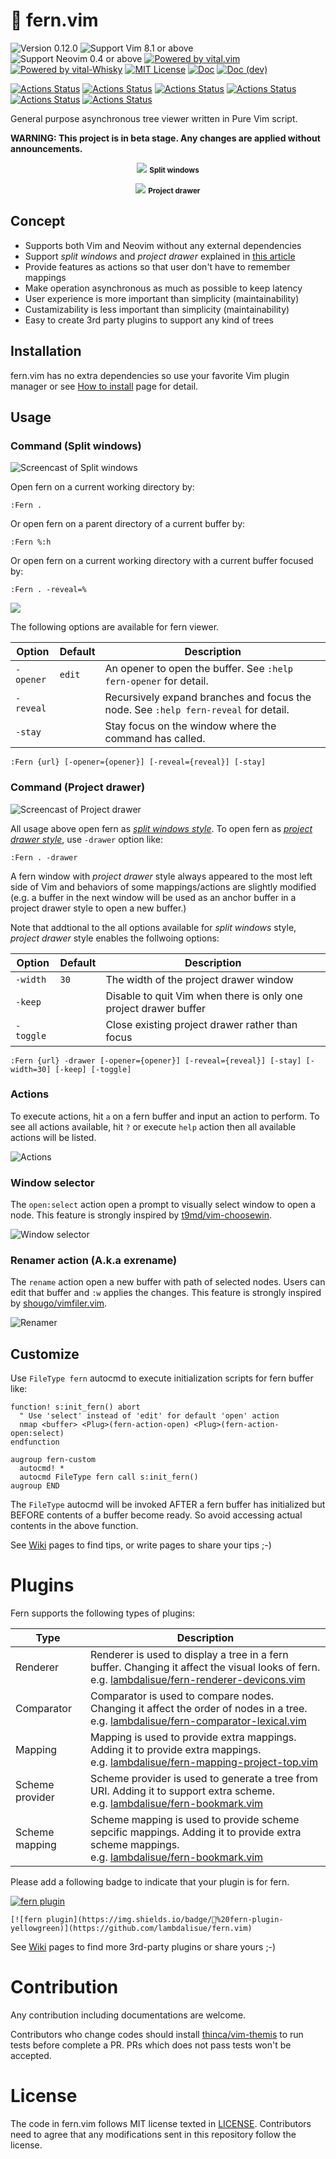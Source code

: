 # 🌿 fern.vim

![Version 0.12.0](https://img.shields.io/badge/version-0.12.0-yellow.svg)
![Support Vim 8.1 or above](https://img.shields.io/badge/support-Vim%208.1%20or%20above-yellowgreen.svg)
![Support Neovim 0.4 or above](https://img.shields.io/badge/support-Neovim%200.4%20or%20above-yellowgreen.svg)
[![Powered by vital.vim](https://img.shields.io/badge/powered%20by-vital.vim-80273f.svg)](https://github.com/vim-jp/vital.vim)
[![Powered by vital-Whisky](https://img.shields.io/badge/powered%20by-vital--Whisky-80273f.svg)](https://github.com/lambdalisue/vital-Whisky)
[![MIT License](https://img.shields.io/badge/license-MIT-blue.svg)](LICENSE)
[![Doc](https://img.shields.io/badge/doc-%3Ah%20fern-orange.svg)](doc/fern.txt)
[![Doc (dev)](https://img.shields.io/badge/doc-%3Ah%20fern--develop-orange.svg)](doc/fern-develop.txt)

[![Actions Status](https://github.com/lambdalisue/fern.vim/workflows/reviewdog/badge.svg)](https://github.com/lambdalisue/fern.vim/actions)
[![Actions Status](https://github.com/lambdalisue/fern.vim/workflows/linux_vim/badge.svg)](https://github.com/lambdalisue/fern.vim/actions)
[![Actions Status](https://github.com/lambdalisue/fern.vim/workflows/linux_neovim/badge.svg)](https://github.com/lambdalisue/fern.vim/actions)
[![Actions Status](https://github.com/lambdalisue/fern.vim/workflows/windows_vim/badge.svg)](https://github.com/lambdalisue/fern.vim/actions)
[![Actions Status](https://github.com/lambdalisue/fern.vim/workflows/windows_neovim/badge.svg)](https://github.com/lambdalisue/fern.vim/actions)
[![Actions Status](https://github.com/lambdalisue/fern.vim/workflows/mac_neovim/badge.svg)](https://github.com/lambdalisue/fern.vim/actions)

General purpose asynchronous tree viewer written in Pure Vim script.

**WARNING: This project is in beta stage. Any changes are applied without announcements.**

<p align="center">
<img src="https://user-images.githubusercontent.com/546312/73183241-d89aa980-415d-11ea-876f-30bd4d80f0cd.png">
<small><strong>Split windows</strong></small>
</p>
<p align="center">
<img src="https://user-images.githubusercontent.com/546312/73183310-f10ac400-415d-11ea-80c8-af1609294889.png">
<small><strong>Project drawer</strong></small>
</p>

## Concept

- Supports both Vim and Neovim without any external dependencies
- Support _split windows_ and _project drawer_ explained in [this article](http://vimcasts.org/blog/2013/01/oil-and-vinegar-split-windows-and-project-drawer/)
- Provide features as actions so that user don't have to remember mappings
- Make operation asynchronous as much as possible to keep latency
- User experience is more important than simplicity (maintainability)
- Custamizability is less important than simplicity (maintainability)
- Easy to create 3rd party plugins to support any kind of trees

## Installation

fern.vim has no extra dependencies so use your favorite Vim plugin manager or see [How to install](https://github.com/lambdalisue/fern.vim/wiki/How-to-install) page for detail.

## Usage

### Command (Split windows)

![Screencast of Split windows](https://user-images.githubusercontent.com/546312/73183457-29120700-415e-11ea-8d04-cb959659e369.gif)

Open fern on a current working directory by:

```vim
:Fern .
```

Or open fern on a parent directory of a current buffer by:

```vim
:Fern %:h
```

Or open fern on a current working directory with a current buffer focused by:

```vim
:Fern . -reveal=%
```

![](https://user-images.githubusercontent.com/546312/73183700-9aea5080-415e-11ea-8bca-e1dea78d24ca.png)

The following options are available for fern viewer.

| Option    | Default | Description                                                                         |
| --------- | ------- | ----------------------------------------------------------------------------------- |
| `-opener` | `edit`  | An opener to open the buffer. See `:help fern-opener` for detail.                   |
| `-reveal` |         | Recursively expand branches and focus the node. See `:help fern-reveal` for detail. |
| `-stay`   |         | Stay focus on the window where the command has called.                              |

```
:Fern {url} [-opener={opener}] [-reveal={reveal}] [-stay]
```

### Command (Project drawer)

![Screencast of Project drawer](https://user-images.githubusercontent.com/546312/73184080-324fa380-415f-11ea-8280-e0b6c7a9989f.gif)

All usage above open fern as [*split windows style*][]. To open fern as [*project drawer style*][], use `-drawer` option like:

```vim
:Fern . -drawer
```

A fern window with _project drawer_ style always appeared to the most left side of Vim and behaviors of some mappings/actions are slightly modified (e.g. a buffer in the next window will be used as an anchor buffer in a project drawer style to open a new buffer.)

Note that addtional to the all options available for _split windows_ style, _project drawer_ style enables the follwoing options:

| Option    | Default | Description                                                      |
| --------- | ------- | ---------------------------------------------------------------- |
| `-width`  | `30`    | The width of the project drawer window                           |
| `-keep`   |         | Disable to quit Vim when there is only one project drawer buffer |
| `-toggle` |         | Close existing project drawer rather than focus                  |

```
:Fern {url} -drawer [-opener={opener}] [-reveal={reveal}] [-stay] [-width=30] [-keep] [-toggle]
```

[*split windows style*]: http://vimcasts.org/blog/2013/01/oil-and-vinegar-split-windows-and-project-drawer/
[*project drawer style*]: http://vimcasts.org/blog/2013/01/oil-and-vinegar-split-windows-and-project-drawer/

### Actions

To execute actions, hit `a` on a fern buffer and input an action to perform.
To see all actions available, hit `?` or execute `help` action then all available actions will be listed.

![Actions](https://user-images.githubusercontent.com/546312/73184453-c91c6000-415f-11ea-8e6b-f1df4b9284de.gif)

### Window selector

The `open:select` action open a prompt to visually select window to open a node.
This feature is strongly inspired by [t9md/vim-choosewin][].

![Window selector](https://user-images.githubusercontent.com/546312/73605707-090e9780-45e5-11ea-864a-457dd785f1c4.gif)

[t9md/vim-choosewin]: https://github.com/t9md/vim-choosewin

### Renamer action (A.k.a exrename)

The `rename` action open a new buffer with path of selected nodes.
Users can edit that buffer and `:w` applies the changes.
This feature is strongly inspired by [shougo/vimfiler.vim][].

![Renamer](https://user-images.githubusercontent.com/546312/73184814-5d86c280-4160-11ea-9ed1-d5a8d66d1774.gif)

[shougo/vimfiler.vim]: https://github.com/Shougo/vimfiler.vim

## Customize

Use `FileType fern` autocmd to execute initialization scripts for fern buffer like:

```vim
function! s:init_fern() abort
  " Use 'select' instead of 'edit' for default 'open' action
  nmap <buffer> <Plug>(fern-action-open) <Plug>(fern-action-open:select)
endfunction

augroup fern-custom
  autocmd! *
  autocmd FileType fern call s:init_fern()
augroup END
```

The `FileType` autocmd will be invoked AFTER a fern buffer has initialized but BEFORE contents of a buffer become ready.
So avoid accessing actual contents in the above function.

See [Wiki](https://github.com/lambdalisue/fern.vim/wiki) pages to find tips, or write pages to share your tips ;-)

# Plugins

Fern supports the following types of plugins:

| Type            | Description                                                                                                                                                                                                   |
| --------------- | ------------------------------------------------------------------------------------------------------------------------------------------------------------------------------------------------------------- |
| Renderer        | Renderer is used to display a tree in a fern buffer. Changing it affect the visual looks of fern.<br>e.g. [lambdalisue/fern-renderer-devicons.vim](https://github.com/lambdalisue/fern-renderer-devicons.vim) |
| Comparator      | Comparator is used to compare nodes. Changing it affect the order of nodes in a tree.<br>e.g. [lambdalisue/fern-comparator-lexical.vim](https://github.com/lambdalisue/fern-comparator-lexical.vim)           |
| Mapping         | Mapping is used to provide extra mappings. Adding it to provide extra mappings.<br>e.g. [lambdalisue/fern-mapping-project-top.vim](https://github.com/lambdalisue/fern-mapping-project-top.vim)               |
| Scheme provider | Scheme provider is used to generate a tree from URI. Adding it to support extra scheme.<br>e.g. [lambdalisue/fern-bookmark.vim](https://github.com/lambdalisue/fern-bookmark.vim)                             |
| Scheme mapping  | Scheme mapping is used to provide scheme sepcific mappings. Adding it to provide extra scheme mappings.<br>e.g. [lambdalisue/fern-bookmark.vim](https://github.com/lambdalisue/fern-bookmark.vim)             |

Please add a following badge to indicate that your plugin is for fern.

[![fern plugin](https://img.shields.io/badge/🌿%20fern-plugin-yellowgreen)](https://github.com/lambdalisue/fern.vim)

```
[![fern plugin](https://img.shields.io/badge/🌿%20fern-plugin-yellowgreen)](https://github.com/lambdalisue/fern.vim)
```

See [Wiki](https://github.com/lambdalisue/fern.vim/wiki) pages to find more 3rd-party plugins or share yours ;-)

# Contribution

Any contribution including documentations are welcome.

Contributors who change codes should install [thinca/vim-themis][] to run tests before complete a PR.
PRs which does not pass tests won't be accepted.

[thinca/vim-themis]: https://github.com/thinca/vim-themis

# License

The code in fern.vim follows MIT license texted in [LICENSE](./LICENSE).
Contributors need to agree that any modifications sent in this repository follow the license.
